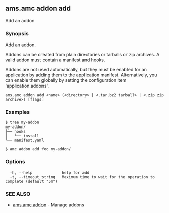 ## ams.amc addon add

Add an addon

### Synopsis

Add an addon.

Addons can be created from plain directories or tarballs or zip archives.
A valid addon must contain a manifest and hooks.

Addons are not used automatically, but they must be enabled for an application
by adding them to the application manifest.
Alternatively, you can enable them globally by setting the configuration item
'application.addons'.

```
ams.amc addon add <name> (<directory> | <.tar.bz2 tarball> | <.zip zip archive>) [flags]
```

### Examples

```
$ tree my-addon
my-addon/
├── hooks
│   └── install
└── manifest.yaml

$ amc addon add foo my-addon/

```

### Options

```
  -h, --help             help for add
  -t, --timeout string   Maximum time to wait for the operation to complete (default "5m")
```

### SEE ALSO

* [ams.amc addon](ams.amc_addon.md)	 - Manage addons

